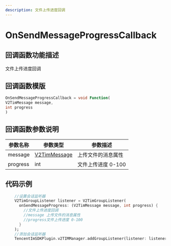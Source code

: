 ```yaml
---
description: 文件上传进度回调
---
```


# OnSendMessageProgressCallback

## 回调函数功能描述

文件上传进度回调

## 回调函数模版

```dart
OnSendMessageProgressCallback = void Function(
V2TimMessage message,
int progress
)
```

## 回调函数参数说明

| 参数名称     | 参数类型                                                     | 参数描述         |
| -------- | -------------------------------------------------------- | ------------ |
| message  | [V2TimMessage](../guan-jian-lei/message/v2timmessage.md) | 上传文件的消息属性    |
| progress | int                                                      | 文件上传进度 0-100 |

## 代码示例

```dart
    //设置会话监听器
    V2TimGroupListener listener = V2TimGroupListener(
      onSendMessageProgress: (V2TimMessage message, int progress) {
        //文件上传进度回调
        //message 上传文件的消息属性
        //progress文件上传进度 0-100
      }
    );
    //添加会话监听器
    TencentImSDKPlugin.v2TIMManager.addGroupListener(listener: listener);
```
